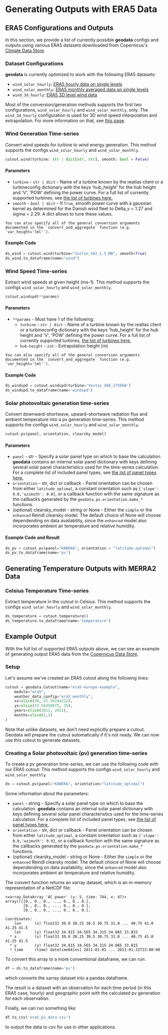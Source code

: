 # Generating Outputs with ERA5 Data

## ERA5 Configurations and Outputs

In this section, we provide a list of currently possible **geodata** configs and outputs using various ERA5 datasets downloaded from Copernicus's [Climate Data Store](https://cds.climate.copernicus.eu/).


### Dataset Configurations

**geodata** is currently optimized to work with the following ERA5 datasets:

* `wind_solar_hourly`: [ERA5 hourly data on single levels](https://cds.climate.copernicus.eu/datasets/reanalysis-era5-single-levels?tab=overview)
* `wind_solar_monthly`: [ERA5 monthly averaged data on single levels](https://cds.climate.copernicus.eu/datasets/reanalysis-era5-single-levels-monthly-means?tab=overview)
* `wind_3d_hourly`: [ERA5 3D level wind data](https://cds.climate.copernicus.eu/datasets/reanalysis-era5-complete?tab=overview)

Most of the conversion/generation methods supports the first two configurations, `wind_solar_hourly` and `wind_solar_monthly`, only. The `wind_3d_hourly` configuration is used for 3D wind speed interpolation and extrapolation. For more information on that, see [this page](../../modeling/wind/index.rst).

### Wind Generation Time-series

Convert wind speeds for turbine to wind energy generation. This method supports the configs `wind_solar_hourly` and `wind_solar_monthly`.

```python
cutout.wind(turbine: str | dict[str, str], smooth: bool = False)
```

#### Parameters

* `turbine` - `str | dict` - Name of a turbine known by the reatlas client or a turbineconfig dictionary with the keys 'hub_height' for the hub height and 'V', 'POW' defining the power curve.  For a full list of currently supported turbines, see [the list of turbines here.](https://github.com/GeodataTools/geodata/tree/master/src/geodata/resources/windturbine)
* `smooth` - `bool | dict` - If `True`, smooth power curve with a gaussian kernel as determined for the Danish wind fleet to Delta_v = 1.27 and sigma = 2.29. A dict allows to tune these values.

```{note}
You can also specify all of the general conversion arguments documented in the `convert_and_aggregate` function (e.g. `var_height='lml'`).
```

#### Example Code

```python
ds_wind = cutout.wind(turbine="Suzlon_S82_1.5_MW", smooth=True)
ds_wind.to_dataframe(name="wind")
```

### Wind Speed Time-series

Extract wind speeds at given height (ms-1). This method supports the configs `wind_solar_hourly` and `wind_solar_monthly`.


```python
cutout.windspd(**params)
```

#### Parameters

* `**params` - Must have 1 of the following:
    - `turbine` - `str | dict` - Name of a turbine known by the reatlas client or a turbineconfig dictionary with the keys 'hub_height' for the hub height and 'V', 'POW' defining the power curve.  For a full list of currently supported turbines, [the list of turbines here.](https://github.com/GeodataTools/geodata/tree/master/src/geodata/resources/windturbine)
    - `hub-height` - `int` - Extrapolation height (m)

```{note}
You can also specify all of the general conversion arguments documented in the `convert_and_aggregate` function (e.g. `var_height='lml'`).
```

#### Example Code

```python
ds_windspd = cutout.windspd(turbine='Vestas_V66_1750kW')
ds_windspd.to_dataframe(name='windspd')
```


### Solar photovoltaic generation time-series

Convert downward-shortwave, upward-shortwave radiation flux and ambient temperature into a pv generation time-series. This method supports the configs `wind_solar_hourly` and `wind_solar_monthly`.

```python
cutout.pv(panel, orientation, clearsky_model)
```

#### Parameters

* `panel` - str - Specify a solar panel type on which to base the calculation.  **geodata** contains an internal solar panel dictionary with keys defining several solar panel characteristics used for the time-series calculation.  For a complete list of included panel types, see [the list of panel types here.](https://github.com/east-winds/geodata/tree/master/geodata/resources/solarpanel)
* `orientation` - str, dict or callback - Panel orientation can be chosen from either `latitude_optimal`, a constant orientation such as `{'slope': 0.0,'azimuth': 0.0}`,  or a callback function with the same signature as the callbacks generated by the `geodata.pv.orientation.make_*` functions.
* (optional) clearsky_model - string or None - 	Either the `simple` or the `enhanced` Reindl clearsky model. The default choice of None will choose dependending on data availability, since the `enhanced` model also incorporates ambient air temperature and relative humidity.

#### Example Code and Result

```python
ds_pv = cutout.pv(panel="KANEKA", orientation = "latitude_optimal")
ds_pv.to_dataframe(name='pv')
```

## Generating Temperature Outputs with MERRA2 Data

### Celsius Temperature Time-series

Extract temperature in the cutout in Celsius. This method supports the configs `wind_solar_hourly` and `wind_solar_monthly`.

```python
ds_temperature = cutout.temperature()
ds_temperature.to_dataframe(name='temperature')
```

## Example Output

With the full list of supported ERA5 outputs above, we can see an example of generating output ERA5 data from the [Copernicus Data Store](https://cds.climate.copernicus.eu/cdsapp#!/dataset/reanalysis-era5-single-levels?tab=overview).


### Setup

Let's assume we've created an ERA5 cutout along the following lines:

```python
cutout = geodata.Cutout(name="era5-europe-example",
    module="era5",
    weather_data_config="era5_monthly",
    xs=slice(30, 41.56244222),
    ys=slice(33.56459975, 35),
    years=slice(2011, 2011),
    months=slice(1,1)
)
```

Note that unlike datasets, we don't need explicitly prepare a cutout. Geodata will prepare the cutout automatically if it's not ready. We can now use this cutout to generate datasets.

### Creating a Solar photovoltaic (pv) generation time-series

To create a pv generation time-series, we can use the following code with our ERA5 cutout: This method supports the configs `wind_solar_hourly` and `wind_solar_monthly`.


```python
ds = cutout.pv(panel="KANEKA", orientation="latitude_optimal")
```

Some information about the parameters:
* `panel` - string - Specify a solar panel type on which to base the calculation.  **geodata** contains an internal solar panel dictionary with keys defining several solar panel characteristics used for the time-series calculation.  For a complete list of included panel types, see [the list of panel types here.](https://github.com/east-winds/geodata/tree/master/geodata/resources/solarpanel)
* `orientation` - str, dict or callback - Panel orientation can be chosen from either `latitude_optimal`, a constant orientation such as `{'slope': 0.0,'azimuth': 0.0}`,  or a callback function with the same signature as the callbacks generated by the `geodata.pv.orientation.make_*` functions.
* (optional) clearsky_model - string or None - 	Either the `simple` or the `enhanced` Reindl clearsky model. The default choice of None will choose dependending on data availability, since the `enhanced` model also incorporates ambient air temperature and relative humidity.


The convert function returns an xarray dataset, which is an in-memory representation of a NetCDF file:

```
<xarray.DataArray 'AC power' (y: 5, time: 744, x: 47)>
array([[[0., 0., 0., ..., 0., 0., 0.],
        [0., 0., 0., ..., 0., 0., 0.],
        [0., 0., 0., ..., 0., 0., 0.],

Coordinates:
    lon      (x) float32 30.0 30.25 30.5 30.75 31.0 ... 40.75 41.0 41.25 41.5
    lat      (y) float32 34.815 34.565 34.315 34.065 33.815
  * x        (x) float32 30.0 30.25 30.5 30.75 31.0 ... 40.75 41.0 41.25 41.5
  * y        (y) float32 34.815 34.565 34.315 34.065 33.815
  * time     (time) datetime64[ns] 2011-01-01 ... 2011-01-31T23:00:00
```

To convert this array to a more conventional dataframe, we can run:

```python
df = ds.to_dataframe(name='pv')
```

which converts the xarray dataset into a pandas dataframe.


The result is a dataset with an observation for each time period (in this ERA5 case, hourly) and geographic point with the calculated pv generation for each observation.

Finally, we can run something like:

```python
df.to_csv('era5_pv_data.csv')
```

to output the data to csv for use in other applications.
